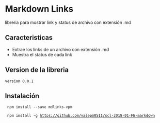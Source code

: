 # Markdown Links

libreria para mostrar link y status de archivo con extensión .md 

## Caracteristicas

- Extrae los links de un archivo con extensión .md
- Muestra el status de cada link

## Version de la libreria

<code>version 0.0.1</code>

## Instalación

<code> npm install --save mdlinks-vpm</code>    

<code> npm install -g https://github.com/valepm0511/scl-2018-01-FE-markdown</code>






<!-- ![md-links](https://user-images.githubusercontent.com/110297/42118443-b7a5f1f0-7bc8-11e8-96ad-9cc5593715a6.jpg) -->


